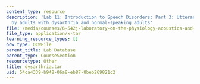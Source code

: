 ```yaml
---
content_type: resource
description: 'Lab 11: Introduction to Speech Disorders: Part 3: Utterances produced
  by adults with dysarthria and normal-speaking adults'
file: /media/courses/6-542j-laboratory-on-the-physiology-acoustics-and-perception-of-speech-fall-2005/54ca4339b94806a8eb878beb269821c2_dysarthria.tar
file_type: application/x-tar
learning_resource_types: []
ocw_type: OCWFile
parent_title: Lab Database
parent_type: CourseSection
resourcetype: Other
title: dysarthria.tar
uid: 54ca4339-b948-06a8-eb87-8beb269821c2
---
```

